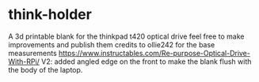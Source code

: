 # think-holder
A 3d printable blank for the thinkpad t420 optical drive
feel free to make improvements and publish them
credits to ollie242 for the base measurements https://www.instructables.com/Re-purpose-Optical-Drive-With-RPi/
V2: added angled edge on the front to make the blank flush with the body of the laptop.

